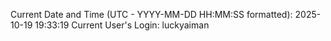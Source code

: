 Current Date and Time (UTC - YYYY-MM-DD HH:MM:SS formatted): 2025-10-19 19:33:19
Current User's Login: luckyaiman
